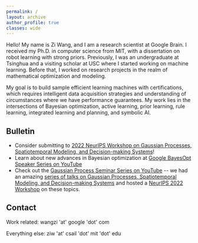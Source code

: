 ```yaml
---
permalink: /
layout: archive
author_profile: true
classes: wide
---
```


Hello! My name is Zi Wang, and I am a research scientist at Google Brain. I received my Ph.D. in computer science from MIT, with a dissertation on robot learning with strong priors. Previously, I was an undergraduate at Tsinghua and a visiting scholar at USC where I started working on machine learning. Before that, I worked on research projects in the realm of mathematical optimization and modeling.


My goal is to build sample efficient learning machines with certifications, which requires intelligent data acquisition strategies and understanding of circumstances where we have performance guarantees. My work lies in the intersections of Bayesian optimization, active learning, prior learning, rule learning, integrated learning and planning, and symbolic AI.

## Bulletin

- Consider submitting to [2022 NeurIPS Workshop on Gaussian Processes, Spatiotemporal Modeling, and Decision-making Systems](https://gp-seminar-series.github.io/neurips-2022/)!
- Learn about new advances in Bayesian optimization at [Google BayesOpt Speaker Series on YouTube](https://www.youtube.com/playlist?list=PLSIUOFhnxEiAxb-3cR_dms4PYr6voVcER)
- Check out the [Gaussian Process Seminar Series on YouTube](https://www.youtube.com/channel/UCsEAZc42CX7xv3Rtr82SAeg) -- we had an amazing [series of talks on Gaussian Processes, Spatiotemporal Modeling, and Decision-making Systems](https://gp-seminar-series.github.io/) and hosted a [NeurIPS 2022 Workshop](https://gp-seminar-series.github.io/neurips-2022/) on these topics.


## Contact
Work related: wangzi 'at' google 'dot' com

Everything else: ziw 'at' csail 'dot' mit 'dot' edu

